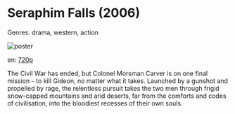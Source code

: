 # Seraphim Falls (2006)

Genres: drama, western, action

![poster](http://image.tmdb.org/t/p/w500/9OEc8U0h8lr52UTIIqz3luvt2fD.jpg)

en:
  [720p](magnet:?xt=urn:btih:3C9EF029C2E110EFC057853199C5C78E7FB69D82&tr=udp://glotorrents.pw:6969/announce&tr=udp://tracker.opentrackr.org:1337/announce&tr=udp://torrent.gresille.org:80/announce&tr=udp://tracker.openbittorrent.com:80&tr=udp://tracker.coppersurfer.tk:6969&tr=udp://tracker.leechers-paradise.org:6969&tr=udp://p4p.arenabg.ch:1337&tr=udp://tracker.internetwarriors.net:1337)
  


The Civil War has ended, but Colonel Morsman Carver is on one final mission – to kill Gideon, no matter what it takes. Launched by a gunshot and propelled by rage, the relentless pursuit takes the two men through frigid snow-capped mountains and arid deserts, far from the comforts and codes of civilisation, into the bloodiest recesses of their own souls.